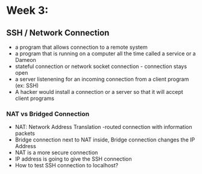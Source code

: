 # Week 3:  

## SSH / Network Connection
- a program that allows connection to a remote system
- a program that is running on a computer all the time called a service or a Dameon
- stateful connection or network socket connection - connection stays open 
- a server listenening for an incoming connection from a client program (ex: SSH)
- A hacker would install a connection or a server so that it will accept client programs

### NAT vs Bridged Connection
- NAT: Network Address Translation -routed connection with information packets 
- Bridge connection next to NAT inside, Bridge connection changes the IP Address
- NAT is a more secure connection 
- IP address is going to give the SSH connection 
- How to test SSH connection to localhost?
